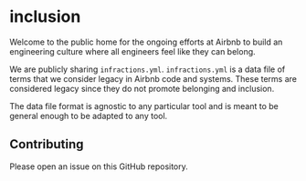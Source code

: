 # inclusion

Welcome to the public home for the ongoing efforts at Airbnb to build an engineering culture where all engineers feel like they can belong. 

We are publicly sharing `infractions.yml`. `infractions.yml` is a data file of terms that we consider legacy in Airbnb code and systems. These terms are considered legacy since they do not promote belonging and inclusion.

The data file format is agnostic to any particular tool and is meant to be general enough to be adapted to any tool.

## Contributing
Please open an issue on this GitHub repository.
